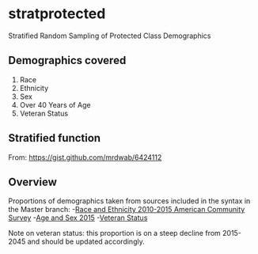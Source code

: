 # stratprotected
Stratified Random Sampling of Protected Class Demographics

## Demographics covered
1. Race
2. Ethnicity
3. Sex
4. Over 40 Years of Age
5. Veteran Status

## Stratified function
From: https://gist.github.com/mrdwab/6424112

## Overview
Proportions of demographics taken from sources included in the syntax in the Master branch:
-[Race and Ethnicity 2010-2015 American Community Survey](https://en.wikipedia.org/wiki/Demography_of_the_United_States#Race_and_ethnicity)
-[Age and Sex 2015](https://www.census.gov/data/tables/2015/demo/age-and-sex/2015-age-sex-composition.html)
-[Veteran Status](https://www.va.gov/vetdata/Veteran_Population.asp)

Note on veteran status: this proportion is on a steep decline from 2015-2045 and should be updated accordingly.
